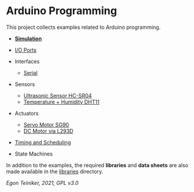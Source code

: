 # Arduino Programming

This project collects examples related to Arduino programming.

* [**Simulation**](https://github.com/teiniker/teiniker-lectures-arduino/blob/main/simulation)

* [I/O Ports](https://github.com/teiniker/teiniker-lectures-arduino/tree/main/io-ports)

* Interfaces
  * [Serial](https://github.com/teiniker/teiniker-lectures-arduino/tree/main/interfaces/serial)
  
* Sensors
  * [Ultrasonic Sensor HC-SR04](https://github.com/teiniker/teiniker-lectures-arduino/tree/main/sensors/hc-sr04)
  * [Temperature + Humidity DHT11](https://github.com/teiniker/teiniker-lectures-arduino/tree/main/sensors/dht11)
  
* Actuators
  * [Servo Motor SG90](https://github.com/teiniker/teiniker-lectures-arduino/tree/main/actuators/sg90)
  * [DC Motor via L293D](https://github.com/teiniker/teiniker-lectures-arduino/tree/main/actuators/L293)
 
 * [Timing and Scheduling](https://github.com/teiniker/teiniker-lectures-arduino/tree/main/timing)

* State Machines

In addition to the examples, the required **libraries** and **data sheets** are also made available in the 
[libraries](https://github.com/teiniker/teiniker-lectures-arduino/tree/main/libraries) directory.



*Egon Teiniker, 2021, GPL v3.0* 
